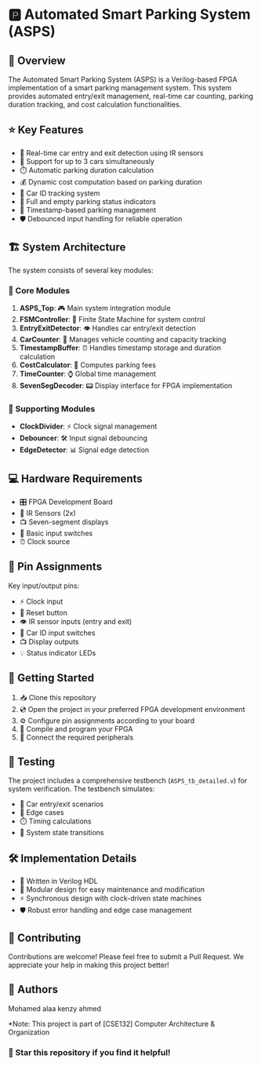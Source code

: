 # 🅿️ Automated Smart Parking System (ASPS)

## 🎯 Overview
The Automated Smart Parking System (ASPS) is a Verilog-based FPGA implementation of a smart parking management system. This system provides automated entry/exit management, real-time car counting, parking duration tracking, and cost calculation functionalities.

## ⭐ Key Features
- 🚗 Real-time car entry and exit detection using IR sensors
- 🎯 Support for up to 3 cars simultaneously
- ⏱️ Automatic parking duration calculation
- 💰 Dynamic cost computation based on parking duration
- 🔑 Car ID tracking system
- 🚦 Full and empty parking status indicators
- 📅 Timestamp-based parking management
- 🛡️ Debounced input handling for reliable operation

## 🏗️ System Architecture
The system consists of several key modules:

### 🔷 Core Modules
1. **ASPS_Top**: 🎮 Main system integration module
2. **FSMController**: 🧠 Finite State Machine for system control
3. **EntryExitDetector**: 👁️ Handles car entry/exit detection
4. **CarCounter**: 🔢 Manages vehicle counting and capacity tracking
5. **TimestampBuffer**: ⏰ Handles timestamp storage and duration calculation
6. **CostCalculator**: 🧮 Computes parking fees
7. **TimeCounter**: ⌚ Global time management
8. **SevenSegDecoder**: 📟 Display interface for FPGA implementation

### 🔶 Supporting Modules
- **ClockDivider**: ⚡ Clock signal management
- **Debouncer**: 🛠️ Input signal debouncing
- **EdgeDetector**: 📊 Signal edge detection

## 💻 Hardware Requirements
- 🎛️ FPGA Development Board
- 📡 IR Sensors (2x)
- 📺 Seven-segment displays
- 🔘 Basic input switches
- ⏰ Clock source

## 📌 Pin Assignments
Key input/output pins:
- ⚡ Clock input
- 🔄 Reset button
- 👁️ IR sensor inputs (entry and exit)
- 🔑 Car ID input switches
- 📺 Display outputs
- 💡 Status indicator LEDs

## 🚀 Getting Started
1. 📥 Clone this repository
2. 💿 Open the project in your preferred FPGA development environment
3. ⚙️ Configure pin assignments according to your board
4. 🔨 Compile and program your FPGA
5. 🔌 Connect the required peripherals

## 🧪 Testing
The project includes a comprehensive testbench (`ASPS_tb_detailed.v`) for system verification. The testbench simulates:
- 🚗 Car entry/exit scenarios
- 🎯 Edge cases
- ⏱️ Timing calculations
- 🔄 System state transitions

## 🛠️ Implementation Details
- 📝 Written in Verilog HDL
- 🧩 Modular design for easy maintenance and modification
- ⚡ Synchronous design with clock-driven state machines
- 🛡️ Robust error handling and edge case management

## 🤝 Contributing
Contributions are welcome! Please feel free to submit a Pull Request. We appreciate your help in making this project better!

## 👥 Authors
Mohamed alaa
kenzy ahmed

*Note: This project is part of [CSE132] Computer Architecture & Organization

### 🌟 Star this repository if you find it helpful!
